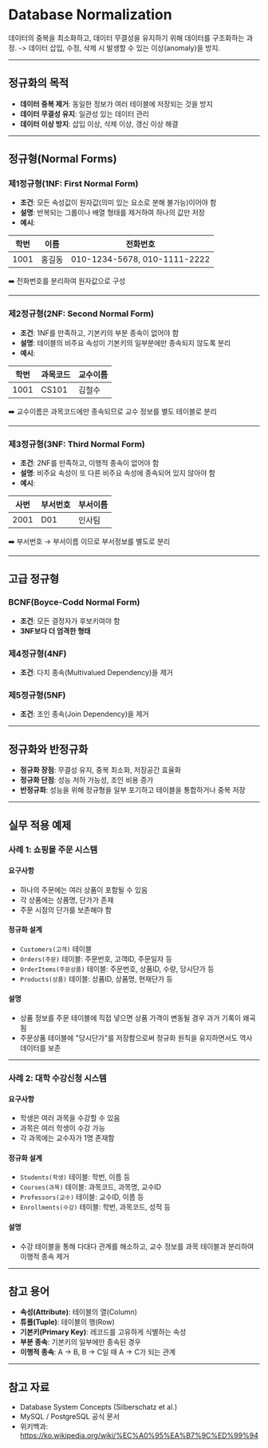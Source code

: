 # Database Normalization

데이터의 중복을 최소화하고, 데이터 무결성을 유지하기 위해 데이터를 구조화하는 과정. 
-> 데이터 삽입, 수정, 삭제 시 발생할 수 있는 이상(anomaly)을 방지.

---

## 정규화의 목적

- **데이터 중복 제거**: 동일한 정보가 여러 테이블에 저장되는 것을 방지
- **데이터 무결성 유지**: 일관성 있는 데이터 관리
- **데이터 이상 방지**: 삽입 이상, 삭제 이상, 갱신 이상 해결

---

## 정규형(Normal Forms)

### 제1정규형(1NF: First Normal Form)
- **조건**: 모든 속성값이 원자값(의미 있는 요소로 분해 불가능)이어야 함
- **설명**: 반복되는 그룹이나 배열 형태를 제거하여 하나의 값만 저장
- **예시**:

| 학번 | 이름 | 전화번호         |
|------|------|------------------|
| 1001 | 홍길동 | 010-1234-5678, 010-1111-2222 |

➡️ 전화번호를 분리하여 원자값으로 구성

---

### 제2정규형(2NF: Second Normal Form)
- **조건**: 1NF를 만족하고, 기본키의 부분 종속이 없어야 함
- **설명**: 테이블의 비주요 속성이 기본키의 일부분에만 종속되지 않도록 분리
- **예시**:

| 학번 | 과목코드 | 교수이름 |
|------|----------|----------|
| 1001 | CS101    | 김철수   |

➡️ 교수이름은 과목코드에만 종속되므로 교수 정보를 별도 테이블로 분리

---

### 제3정규형(3NF: Third Normal Form)
- **조건**: 2NF를 만족하고, 이행적 종속이 없어야 함
- **설명**: 비주요 속성이 또 다른 비주요 속성에 종속되어 있지 않아야 함
- **예시**:

| 사번 | 부서번호 | 부서이름 |
|------|----------|----------|
| 2001 | D01      | 인사팀   |

➡️ 부서번호 → 부서이름 이므로 부서정보를 별도로 분리

---

## 고급 정규형

### BCNF(Boyce-Codd Normal Form)
- **조건**: 모든 결정자가 후보키여야 함
- **3NF보다 더 엄격한 형태**

### 제4정규형(4NF)
- **조건**: 다치 종속(Multivalued Dependency)을 제거

### 제5정규형(5NF)
- **조건**: 조인 종속(Join Dependency)을 제거

---

## 정규화와 반정규화

- **정규화 장점**: 무결성 유지, 중복 최소화, 저장공간 효율화
- **정규화 단점**: 성능 저하 가능성, 조인 비용 증가
- **반정규화**: 성능을 위해 정규형을 일부 포기하고 테이블을 통합하거나 중복 저장

---

## 실무 적용 예제

### 사례 1: 쇼핑몰 주문 시스템

#### 요구사항
- 하나의 주문에는 여러 상품이 포함될 수 있음
- 각 상품에는 상품명, 단가가 존재
- 주문 시점의 단가를 보존해야 함

#### 정규화 설계
- `Customers(고객)` 테이블
- `Orders(주문)` 테이블: 주문번호, 고객ID, 주문일자 등
- `OrderItems(주문상품)` 테이블: 주문번호, 상품ID, 수량, 당시단가 등
- `Products(상품)` 테이블: 상품ID, 상품명, 현재단가 등

#### 설명
- 상품 정보를 주문 테이블에 직접 넣으면 상품 가격이 변동될 경우 과거 기록이 왜곡됨
- 주문상품 테이블에 "당시단가"를 저장함으로써 정규화 원칙을 유지하면서도 역사 데이터를 보존

---

### 사례 2: 대학 수강신청 시스템

#### 요구사항
- 학생은 여러 과목을 수강할 수 있음
- 과목은 여러 학생이 수강 가능
- 각 과목에는 교수자가 1명 존재함

#### 정규화 설계
- `Students(학생)` 테이블: 학번, 이름 등
- `Courses(과목)` 테이블: 과목코드, 과목명, 교수ID
- `Professors(교수)` 테이블: 교수ID, 이름 등
- `Enrollments(수강)` 테이블: 학번, 과목코드, 성적 등

#### 설명
- 수강 테이블을 통해 다대다 관계를 해소하고, 교수 정보를 과목 테이블과 분리하여 이행적 종속 제거

---

## 참고 용어

- **속성(Attribute)**: 테이블의 열(Column)
- **튜플(Tuple)**: 테이블의 행(Row)
- **기본키(Primary Key)**: 레코드를 고유하게 식별하는 속성
- **부분 종속**: 기본키의 일부에만 종속된 경우
- **이행적 종속**: A → B, B → C일 때 A → C가 되는 관계

---

## 참고 자료
- Database System Concepts (Silberschatz et al.)
- MySQL / PostgreSQL 공식 문서
- 위키백과: https://ko.wikipedia.org/wiki/%EC%A0%95%EA%B7%9C%ED%99%94
